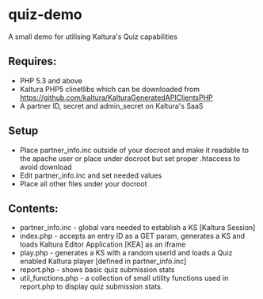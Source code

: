 # quiz-demo
A small demo for utilising Kaltura's Quiz capabilities

## Requires:
* PHP 5.3 and above
* Kaltura PHP5 clinetlibs which can be downloaded from https://github.com/kaltura/KalturaGeneratedAPIClientsPHP
* A partner ID, secret and admin_secret on Kaltura's SaaS

## Setup
* Place partner_info.inc outside of your docroot and make it readable to the apache user or place under docroot but set proper .htaccess to avoid download
* Edit partner_info.inc and set needed values
* Place all other files under your docroot

## Contents:
* partner_info.inc - global vars needed to establish a KS [Kaltura Session]
* index.php - accepts an entry ID as a GET param, generates a KS and loads Kaltura Editor Application [KEA] as an iframe 
* play.php - generates a KS with a random userId and loads a Quiz enabled Kaltura player [defined in partner_info.inc]
* report.php - shows basic quiz submission stats
* util_functions.php - a collection of small utility functions used in report.php to display quiz submission stats.

